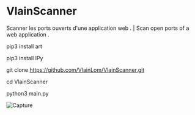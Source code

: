 # VlainScanner
Scanner les ports ouverts d'une application web . | Scan open ports of a web application .

pip3 install art

pip3 install IPy

git clone https://github.com/VlainLom/VlainScanner.git

cd VlainScanner

python3 main.py

![Capture](https://user-images.githubusercontent.com/64509591/151279253-4bc4e3e9-b484-4495-aaee-6d69bf75eba6.png)
